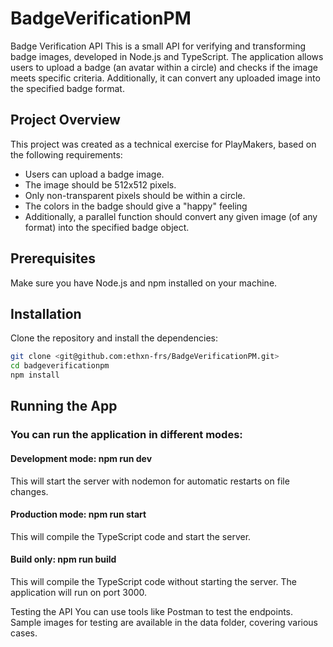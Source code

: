 
# BadgeVerificationPM

Badge Verification API This is a small API for verifying and transforming badge images, developed in Node.js and TypeScript. The application allows users to upload a badge (an avatar within a circle) and checks if the image meets specific criteria. Additionally, it can convert any uploaded image into the specified badge format.

## Project Overview 
This project was created as a technical exercise for PlayMakers, based on the following requirements:

 - Users can upload a badge image. 
 - The image should be 512x512 pixels. 
 - Only non-transparent pixels should be within a circle. 
 - The colors in the badge should give a "happy" feeling
 - Additionally, a parallel function should convert any given image (of any format) into the specified badge object.

## Prerequisites 
Make sure you have Node.js and npm installed on your machine.

## Installation 
Clone the repository and install the dependencies:
```bash
git clone <git@github.com:ethxn-frs/BadgeVerificationPM.git>
cd badgeverificationpm
npm install
```

## Running the App

### You can run the application in different modes:

#### Development mode: npm run dev 
This will start the server with nodemon for automatic restarts on file changes. 

#### Production mode: npm run start 
This will compile the TypeScript code and start the server.

#### Build only: npm run build 
This will compile the TypeScript code without starting the server.
The application will run on port 3000.

Testing the API You can use tools like Postman to test the endpoints. Sample images for testing are available in the data folder, covering various cases.